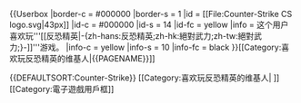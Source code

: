{{Userbox
  |border-c = #000000
  |border-s = 1
  |id       = [[File:Counter-Strike CS logo.svg|43px]]
  |id-c     = #000000
  |id-s     = 14
  |id-fc    = yellow
  |info     = 这个用户喜欢玩'''[[反恐精英|-{zh-hans:反恐精英;zh-hk:絕對武力;zh-tw:絕對武力;}-]]'''游戏。
  |info-c   = yellow
  |info-s   = 10
  |info-fc  = black
}}<includeonly>[[Category:喜欢玩反恐精英的维基人|{{PAGENAME}}]]</includeonly><noinclude>

{{DEFAULTSORT:Counter-Strike}}
[[Category:喜欢玩反恐精英的维基人| ]]
[[Category:電子遊戲用戶框]]
</noinclude>